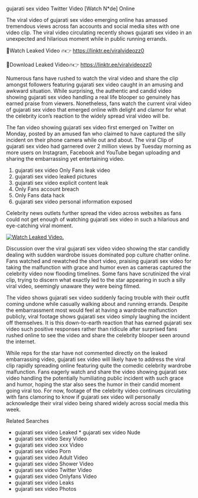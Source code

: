 ﻿gujarati sex video Twitter Video [Watch N*de] Online

The viral video of ﻿gujarati sex video emerging online has amassed tremendous views across fan accounts and social media sites with one video clip. The viral video circulating recently shows ﻿gujarati sex video in an unexpected and hilarious moment while in public running errands. 

🔴Watch Leaked Video 🔥👉  https://linktr.ee/viralvideozz0 

🔴Download Leaked Video🔥👉  https://linktr.ee/viralvideozz0 

Numerous fans have rushed to watch the viral video and share the clip amongst followers featuring ﻿gujarati sex video caught in an amusing and awkward situation. While surprising, the authentic and candid video showing ﻿gujarati sex video handling a real life blooper so genuinely has earned praise from viewers. Nonetheless, fans watch the current viral video of ﻿gujarati sex video that emerged online with delight and clamor for what the celebrity icon’s reaction to the widely spread viral video will be.

The fan video showing ﻿gujarati sex video first emerged on Twitter on Monday, posted by an amused fan who claimed to have captured the silly incident on their phone camera while out and about. The viral Clip of ﻿gujarati sex video had garnered over 2 million views by Tuesday morning as more users on Instagram, Facebook and YouTube began uploading and sharing the embarrassing yet entertaining video. 

1. ﻿gujarati sex video Only Fans leak video
2. ﻿gujarati sex video leaked pictures
3. ﻿gujarati sex video explicit content leak
4. Only Fans account breach
5. Only Fans data hack
6. ﻿gujarati sex video personal information exposed

Celebrity news outlets further spread the video across websites as fans could not get enough of watching ﻿gujarati sex video in such a hilarious and eye-catching viral moment. 

[![Watch Leaked Video.](https://miro.medium.com/v2/resize:fit:828/format:webp/1*cilzJN44JGOrTw9NJCrNHA.gif "Watch Leaked Video")](https://linktr.ee/viralvideozz0)

Discussion over the viral ﻿gujarati sex video video showing the star candidly dealing with sudden wardrobe issues dominated pop culture chatter online. Fans watched and rewatched the short video, praising ﻿gujarati sex video for taking the malfunction with grace and humor even as cameras captured the celebrity video now flooding timelines. Some fans have scrutinized the viral clip, trying to discern what exactly led to the star appearing in such a silly viral video, seemingly unaware they were being filmed.

The video shows ﻿gujarati sex video suddenly facing trouble with their outfit coming undone while casually walking about and running errands. Despite the embarrassment most would feel at having a wardrobe malfunction publicly, viral footage shows ﻿gujarati sex video simply laughing the incident off themselves. It is this down-to-earth reaction that has earned ﻿gujarati sex video such positive responses rather than ridicule after surprised fans rushed online to see the video and share the celebrity blooper seen around the internet.  

While reps for the star have not commented directly on the leaked embarrassing video, ﻿gujarati sex video will likely have to address the viral clip rapidly spreading online featuring quite the comedic celebrity wardrobe malfunction. Fans eagerly watch and share the video showing ﻿gujarati sex video handling the potentially humiliating public incident with such grace and humor, hoping the star also sees the humor in their candid moment going viral too. For now, footage of the celebrity video continues circulating with fans clamoring to know if ﻿gujarati sex video will personally acknowledge their viral video being shared widely across social media this week.

Related Searches
* ﻿gujarati sex video Leaked
﻿* gujarati sex video Nude
* ﻿gujarati sex video Sexy Video
* ﻿gujarati sex video xxx Video
* ﻿gujarati sex video Porn
* ﻿gujarati sex video Adult Video
* ﻿gujarati sex video Shower Video
* ﻿gujarati sex video Twitter Video
* ﻿gujarati sex video Onlyfans Video
* ﻿gujarati sex video Leaks
* ﻿gujarati sex video Photos